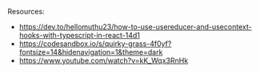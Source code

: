 Resources:
* https://dev.to/hellomuthu23/how-to-use-usereducer-and-usecontext-hooks-with-typescript-in-react-14d1
* https://codesandbox.io/s/quirky-grass-4f0yf?fontsize=14&hidenavigation=1&theme=dark
* https://www.youtube.com/watch?v=kK_Wqx3RnHk